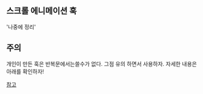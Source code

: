 ## 스크롤 에니메이션 훅

'나중에 정리'



## 주의

개인이 만든 훅은 반복문에서는쓸수가 없다. 그점 유의 하면서 사용하자. 자세한 내용은 아래를 확인하자!

[참고](https://ko.reactjs.org/docs/hooks-rules.html)
